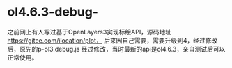 # ol4.6.3-debug-
之前网上有人写过基于OpenLayers3实现标绘API，源码地址 https://gitee.com/ilocation/plot， 后来因自己需要，需要升级到4，经过修改后，原先的p-ol3.debug.js 经过修改，当时最新的api是ol4.6.3，亲自测试后可以正常使用。 

